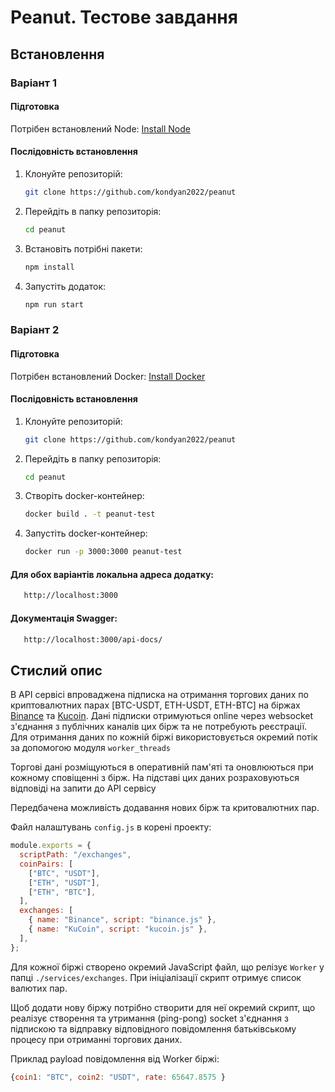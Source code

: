 # Peanut. Тестове завдання

## Встановлення

### Варіант 1

#### Підготовка

Потрібен встановлений Node: [Install Node](https://nodejs.org/en/download/)

#### Послідовність встановлення

1. Клонуйте репозиторій:

   ```bash
   git clone https://github.com/kondyan2022/peanut
   ```

2. Перейдіть в папку репозиторія:

   ```bash
   cd peanut
   ```

3. Встановіть потрібні пакети:

   ```bash
   npm install
   ```

4. Запустіть додаток:

   ```bash
   npm run start
   ```

### Варіант 2

#### Підготовка

Потрібен встановлений Docker: [Install Docker](https://docs.docker.com/get-docker/)

#### Послідовність встановлення

1. Клонуйте репозиторій:

   ```bash
   git clone https://github.com/kondyan2022/peanut
   ```

2. Перейдіть в папку репозиторія:

   ```bash
   cd peanut
   ```

3. Створіть docker-контейнер:

   ```bash
   docker build . -t peanut-test
   ```

4. Запустіть docker-контейнер:

   ```bash
   docker run -p 3000:3000 peanut-test
   ```

#### Для обох варіантів локальна адреса додатку:

```bash
   http://localhost:3000
```

#### Документація Swagger:

```bash
   http://localhost:3000/api-docs/
```

## Стислий опис

В API сервісі впроваджена підписка на отримання торгових даних по криптовалютних парах [BTC-USDT, ETH-USDT, ETH-BTC] на біржах [Binance](https://www.binance.com/) та [Kucoin](https://www.kucoin.com). Дані підписки отримуються online через websocket з'єднання з публічних каналів цих бірж та не потребують реєстрації.
Для отримання даних по кожній біржі використовується окремий потік за допомогою модуля `worker_threads`

Торгові дані розміщуються в оперативній пам'яті та оновлюються при кожному сповіщенні з бірж.
На підставі цих даних розраховуються відповіді на запити до API сервісу

Передбачена можливість додавання нових бірж та критовалютних пар.

Файл налаштувань `config.js` в корені проекту:

```javascript
module.exports = {
  scriptPath: "/exchanges",
  coinPairs: [
    ["BTC", "USDT"],
    ["ETH", "USDT"],
    ["ETH", "BTC"],
  ],
  exchanges: [
    { name: "Binance", script: "binance.js" },
    { name: "KuCoin", script: "kucoin.js" },
  ],
};
```

Для кожної біржі створено окремий JavaScript файл, що релізує `Worker` у папці `./services/exchanges`. При ініціалізації скрипт отримує список валютих пар.

Щоб додати нову біржу потрібно створити для неї окремий скрипт, що реалізує створення та утримання (ping-pong) socket з'єднання з підпискою та відправку відповідного повідомлення батьківському процесу при отриманні торгових даних.

Приклад payload повідомлення від Worker біржі:

```javascript
{coin1: "BTC", coin2: "USDT", rate: 65647.8575 }
```
